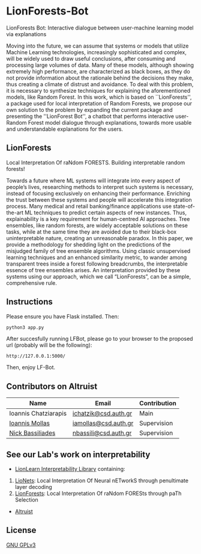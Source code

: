 # LionForests-Bot
LionForests Bot: Interactive dialogue between user-machine learning model via explanations

Moving into the future, we can assume that systems or models that utilize Machine Learning technologies, increasingly sophisticated and complex, will be widely used to draw useful conclusions, after consuming and processing large volumes of data. Many of these models, although showing extremely high performance, are characterized as black boxes, as they do not provide information about the rationale behind the decisions they make, thus creating a climate of distrust and avoidance. To deal with this problem, it is necessary to synthesize techniques for explaining the aforementioned models, like Random Forest. In this work, which is based on ``LionForests'', a package used for local interpretation of Random Forests, we propose our own solution to the problem by expanding the current package and presenting the ''LionForest Bot'', a chatbot that performs interactive user-Random Forest model dialogue through explanations, towards more usable and understandable explanations for the users.

## LionForests
Local Interpretation Of raNdom FORESTS. Building interpretable random forests!

Towards a future where ML systems will integrate into every aspect of people’s lives, researching methods to interpret such systems is necessary, instead of focusing exclusively on enhancing their performance. Enriching the trust between these systems and people will accelerate this integration process. Many medical and retail banking/finance applications use state-of-the-art ML techniques to predict certain aspects of new instances. Thus, explainability is a key requirement for human-centred AI approaches. Tree ensembles, like random forests, are widely acceptable solutions on these tasks, while at the same time they are avoided due to their black-box uninterpretable nature, creating an unreasonable paradox. In this paper, we provide a methodology for shedding light on the predictions of the misjudged family of tree ensemble algorithms. Using classic unsupervised learning techniques and an enhanced similarity metric, to wander among transparent trees inside a forest following breadcrumbs, the interpretable essence of tree ensembles arises. An interpretation provided by these systems using our approach, which we call “LionForests”, can be a simple, comprehensive rule.

## Instructions
Please ensure you have Flask installed. Then:
```bash
python3 app.py
```
After succesfully running LFBot, please go to your browser to the proposed url (probably will be the following):
```url
http://127.0.0.1:5000/
```
Then, enjoy LF-Bot.

## Contributors on Altruist
Name | Email | Contribution
--- | --- | ---
Ioannis Chatziarapis | ichatzik@csd.auth.gr | Main 
[Ioannis Mollas](https://intelligence.csd.auth.gr/people/ioannis-mollas/) | iamollas@csd.auth.gr | Supervision
[Nick Bassiliades](https://intelligence.csd.auth.gr/people/bassiliades/) | nbassili@csd.auth.gr | Supervision

## See our Lab's work on interpretability
- [LionLearn Interpretability Library](https://github.com/intelligence-csd-auth-gr/LionLearn) containing: 
1. [LioNets](https://github.com/iamollas/LionLearn/tree/master/LioNets): Local Interpretation Of Neural nETworkS through penultimate layer decoding
2. [LionForests](https://github.com/iamollas/LionLearn/tree/master/LionForests): Local Interpretation Of raNdom FORESts through paTh Selection
- [Altruist](https://github.com/iamollas/Altruist)

## License
[GNU GPLv3](https://choosealicense.com/licenses/gpl-3.0/)
